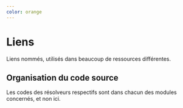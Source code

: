 ```yaml
---
color: orange
---
```

# Liens

Liens nommés, utilisés dans beaucoup de ressources différentes.

## Organisation du code source

Les codes des résolveurs respectifs sont dans chacun des modules concernés, et non ici.
